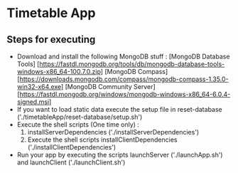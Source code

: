 # Timetable App

## Steps for executing

- Download and install the following MongoDB stuff : 
 [MongoDB Database Tools]  [https://fastdl.mongodb.org/tools/db/mongodb-database-tools-windows-x86_64-100.7.0.zip]
 [MongoDB Compass]  [https://downloads.mongodb.com/compass/mongodb-compass-1.35.0-win32-x64.exe]
 [MongoDB Community Server]  [https://fastdl.mongodb.org/windows/mongodb-windows-x86_64-6.0.4-signed.msi]
- If you want to load static data execute the setup file in reset-database ('./timetableApp/reset-database/setup.sh')
- Execute the shell scripts  (One time only) : 
    1) installServerDependencies ('./installServerDependencies')
    2) Execute the shell scripts installClientDependencies ('./installClientDependencies')
- Run your app by executing the scripts launchServer ('./launchApp.sh') and launchClient ('./launchClient.sh')
